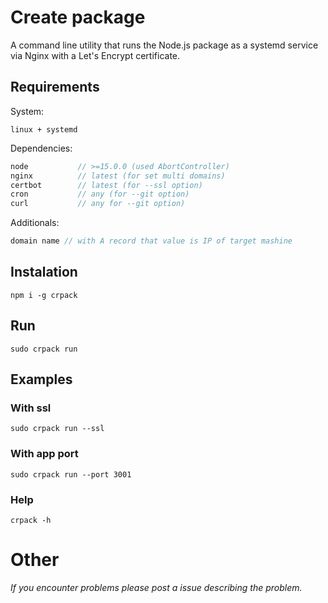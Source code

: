 # Create package

A command line utility that runs the Node.js package as a systemd service via Nginx with a Let's Encrypt certificate. 

## Requirements

System:

```
linux + systemd
```

Dependencies:

```d
node           // >=15.0.0 (used AbortController)
nginx          // latest (for set multi domains)
certbot        // latest (for --ssl option)
cron           // any (for --git option)
curl           // any for --git option)
```

Additionals:

```d
domain name // with A record that value is IP of target mashine
```

## Instalation

```
npm i -g crpack
```

## Run

```
sudo crpack run
```

## Examples

### With ssl

```
sudo crpack run --ssl
```

### With app port

```
sudo crpack run --port 3001
```

### Help

```
crpack -h
```

# Other

_If you encounter problems please post a issue describing the problem._
